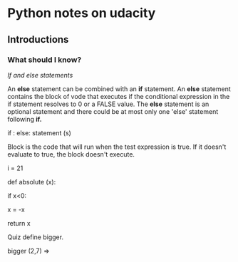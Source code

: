 # Python notes on udacity
## Introductions
### What should I know? 
*If and else statements*

An **else** statement can be combined with an **if** statement. An **else** statement contains the block of vode that executes if the conditional expression in the if statement resolves to 0 or a FALSE value. 
The **else** statement is an optional statement and there could be at most only one 'else' statement following **if.**

if <test expression>:
  <statement>
else:
  statement (s)
  
  
Block is the code that will run when the test expression is true. If it doesn't evaluate to true, the block doesn't execute. 

i = 21

def absolute (x):

if x<0:

  x = -x
  
return x



Quiz define bigger. 

bigger (2,7) => 
